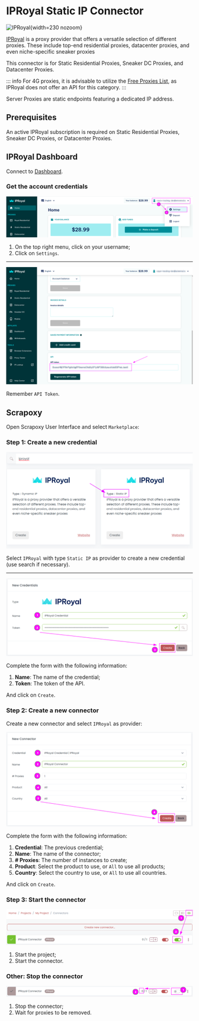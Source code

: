 # IPRoyal Static IP Connector

![IPRoyal](/assets/images/iproyal.svg){width=230 nozoom}

[IPRoyal](https://iproyal.com/?r=432273) is a proxy provider that offers a versatile selection of different proxies. These include top-end residential proxies, datacenter proxies, and even niche-specific sneaker proxies

This connector is for Static Residential Proxies, Sneaker DC Proxies, and Datacenter Proxies.

::: info
For 4G proxies, it is advisable to utilize the [Free Proxies List](../../freeproxies/guide),
as IPRoyal does not offer an API for this category.
:::


Server Proxies are static endpoints featuring a dedicated IP address. 


## Prerequisites

An active IPRoyal subscription is required on Static Residential Proxies, Sneaker DC Proxies, or Datacenter Proxies.


## IPRoyal Dashboard

Connect to [Dashboard](https://dashboard.iproyal.com?r=432273).


### Get the account credentials

![IPRoyal Settings Select](../iproyal_settings_select.png)

1. On the top right menu, click on your username;
2. Click on `Settings`.

---

![IPRoyal Token](../iproyal_token.png)

Remember `API Token`.


## Scrapoxy

Open Scrapoxy User Interface and select `Marketplace`:


### Step 1: Create a new credential

![Credential Select](spx_credential_select.png)

Select `IPRoyal` with type `Static IP` as provider to create a new credential (use search if necessary).

---

![Credential Form](spx_credential_create.png)

Complete the form with the following information:
1. **Name**: The name of the credential;
2. **Token**: The token of the API.

And click on `Create`.


### Step 2: Create a new connector

Create a new connector and select `IPRoyal` as provider:

![Connector Create](spx_connector_create.png)

Complete the form with the following information:
1. **Credential**: The previous credential;
2. **Name**: The name of the connector;
3. **# Proxies**: The number of instances to create;
4. **Product**: Select the product to use, or `All` to use all products;
5. **Country**: Select the country to use, or `All` to use all countries.

And click on `Create`.


### Step 3: Start the connector

![Connector Start](../spx_connector_start.png)

1. Start the project;
2. Start the connector.


### Other: Stop the connector

![Connector Stop](../spx_connector_stop.png)

1. Stop the connector;
2. Wait for proxies to be removed.
